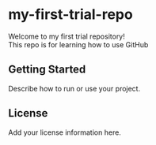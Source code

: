# my-first-trial-repo

Welcome to my first trial repository!  
This repo is for learning how to use GitHub

## Getting Started

Describe how to run or use your project.

## License

Add your license information here.
